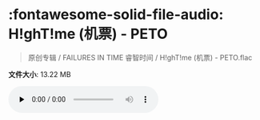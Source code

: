# :fontawesome-solid-file-audio: H!ghT!me (机票) - PETO

> 原创专辑 / FAILURES IN TIME 睿智时间 / H!ghT!me (机票) - PETO.flac

**文件大小**: 13.22 MB

<audio preload="none" controls><source src="https://file.hsyhx.top/原创专辑/FAILURES_IN_TIME_睿智时间/H!ghT!me (机票) - PETO.flac" type="audio/mpeg">您的浏览器不支持此音频格式</audio>